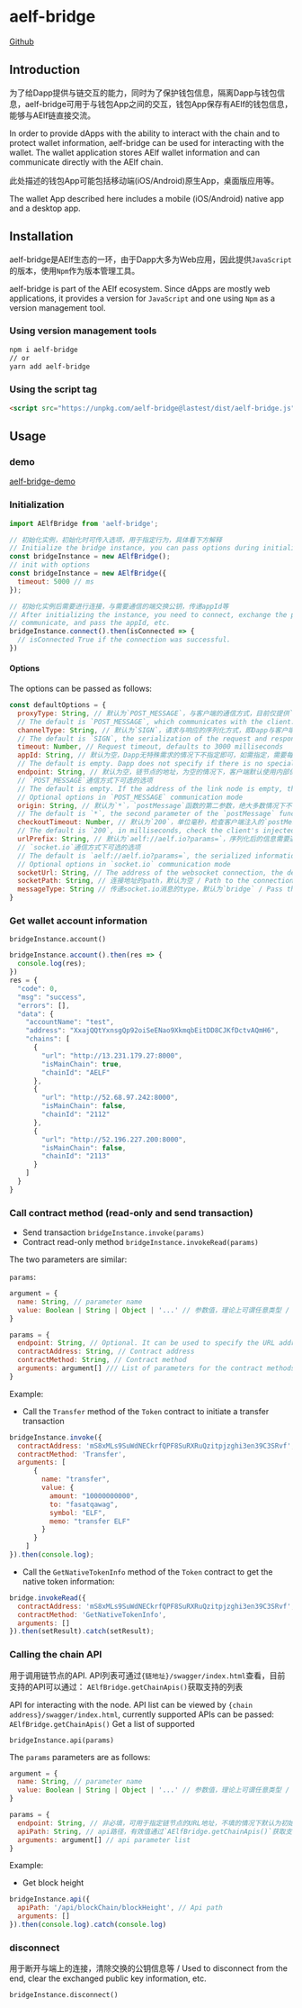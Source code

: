 # aelf-bridge

[Github](https://github.com/AElfProject/aelf-bridge)

## Introduction

为了给Dapp提供与链交互的能力，同时为了保护钱包信息，隔离Dapp与钱包信息，aelf-bridge可用于与钱包App之间的交互，钱包App保存有AElf的钱包信息，能够与AElf链直接交流。

In order to provide dApps with the ability to interact with the chain and to protect wallet information, aelf-bridge can be used for interacting with the wallet. The wallet application stores AElf wallet information and can communicate directly with the AElf chain.

此处描述的钱包App可能包括移动端(iOS/Android)原生App，桌面版应用等。

The wallet App described here includes a mobile (iOS/Android) native app and a desktop app.

## Installation

aelf-bridge是AElf生态的一环，由于Dapp大多为Web应用，因此提供`JavaScript`的版本，使用`Npm`作为版本管理工具。

aelf-bridge is part of the AElf ecosystem. Since dApps are mostly web applications, it provides a version for `JavaScript` and one using `Npm` as a version management tool.

### Using version management tools

```bash
npm i aelf-bridge
// or
yarn add aelf-bridge
```

### Using the script tag

```html
<script src="https://unpkg.com/aelf-bridge@lastest/dist/aelf-bridge.js"></script>
```

## Usage

### demo

[aelf-bridge-demo](https://github.com/AElfProject/aelf-bridge-demo)

### Initialization

```javascript
import AElfBridge from 'aelf-bridge';

// 初始化实例，初始化时可传入选项，用于指定行为，具体看下方解释
// Initialize the bridge instance, you can pass options during initialization to specify the behavior, see below for explanation
const bridgeInstance = new AElfBridge();
// init with options
const bridgeInstance = new AElfBridge({
  timeout: 5000 // ms
});

// 初始化实例后需要进行连接，与需要通信的端交换公钥，传递appId等
// After initializing the instance, you need to connect, exchange the public key with the terminal that needs to 
// communicate, and pass the appId, etc.
bridgeInstance.connect().then(isConnected => {
  // isConnected True if the connection was successful.
})
```

#### Options

The options can be passed as follows:

```javascript
const defaultOptions = {
  proxyType: String, // 默认为`POST_MESSAGE`，与客户端的通信方式，目前仅提供`POST_MESSAGE`和`SOCKET.IO`两种通信机制，未来还会提供`Websocket`机制。有效值可通过`AElfBridge.getProxies()`获取。
  // The default is `POST_MESSAGE`, which communicates with the client. Currently, only the communication mechanisms of `POST_MESSAGE` and `SOCKET.IO` are provided, and the `Websocket` mechanism will be provided in the future. Valid values ​​are available via `AElfBridge.getProxies()`.
  channelType: String, // 默认为`SIGN`，请求与响应的序列化方式，即Dapp与客户端互相交换公私钥，通过私钥签名，公钥验证签名信息，从而验证信息是否被篡改。另提供对称加密的方式，参数值为`ENCRYPT`，使用共享公钥进行对称加密。参数有效值通过`AElfBridge.getChannels()`获取。
  // The default is `SIGN`, the serialization of the request and response, that is, Dapp exchanges the public and private keys with the client, and the private key is used to verify the signature information, thereby verifying whether the information has been tampered with. Another method of symmetric encryption is provided. The parameter value is `ENCRYPT`, and the shared public key is used for symmetric encryption. The valid value of the parameter is obtained by `AElfBridge.getChannels()`.
  timeout: Number, // Request timeout, defaults to 3000 milliseconds
  appId: String, // 默认为空，Dapp无特殊需求的情况下不指定即可，如需指定，需要每次随机产生一个32位hex编码的id。用于与客户端通信的凭证，指定Dapp ID。未指定的情况下，本library内部会进行处理，首次运行产生一个随机的32位hex编码的uuid，连接成功后存入`localStorage`，之后则从`localStorage`中取值，如无，则再产生随机id。
  // The default is empty. Dapp does not specify if there is no special requirement. If you need to specify it, you need to randomly generate a 32-bit hex-coded id each time. A credential used to communicate with the client, specifying the Dapp ID. If it is not specified, the library will process it internally. The first run will generate a random 32-bit hex-encoded uuid. After the connection is successful, it will be stored in `localStorage`, then the value will be taken from `localStorage`. If not, then Generate a random id.
  endpoint: String, // 默认为空，链节点的地址，为空的情况下，客户端默认使用内部保存的主链地址，也可指定向特定的节点发送请求。
  // `POST_MESSAGE`通信方式下可选的选项
  // The default is empty. If the address of the link node is empty, the client uses the internally saved primary link address by default, and can also specify to send a request to a specific node.
  // Optional options in `POST_MESSAGE` communication mode
  origin: String, // 默认为`*`，`postMessage`函数的第二参数，绝大多数情况下不需要指定
  // The default is `*`, the second parameter of the `postMessage` function, in most cases you do not need to specify
  checkoutTimeout: Number, // 默认为`200`，单位毫秒，检查客户端注入的`postMessage`，绝大多数情况下不需要指定
  // The default is `200`, in milliseconds, check the client's injected `postMessage`. In most cases, you don't need to specify this
  urlPrefix: String, // 默认为`aelf://aelf.io?params=`，序列化后的信息需要通信的协议头，用于客户端做区分，如果客户端没有特殊改变的情况下，不需要改变
  // `socket.io`通信方式下可选的选项
  // The default is `aelf://aelf.io?params=`, the serialized information needs to communicate with the protocol header, //which is used by the client to make a distinction. If the client does not have special changes, it does not need to be changed.
  // Optional options in `socket.io` communication mode
  socketUrl: String, // The address of the websocket connection, the default is `http://localhost:50845`
  socketPath: String, // 连接地址的path，默认为空 / Path to the connection address, the default is empty
  messageType: String // 传递socket.io消息的type，默认为`bridge` / Pass the type of the socket.io message, the default is `bridge`
}
```

### Get wallet account information

`bridgeInstance.account()`

```javascript
bridgeInstance.account().then(res => {
  console.log(res);
})
res = {
  "code": 0,
  "msg": "success",
  "errors": [],
  "data": {
    "accountName": "test",
    "address": "XxajQQtYxnsgQp92oiSeENao9XkmqbEitDD8CJKfDctvAQmH6",
    "chains": [
      {
        "url": "http://13.231.179.27:8000",
        "isMainChain": true,
        "chainId": "AELF"
      },
      {
        "url": "http://52.68.97.242:8000",
        "isMainChain": false,
        "chainId": "2112"
      },
      {
        "url": "http://52.196.227.200:8000",
        "isMainChain": false,
        "chainId": "2113"
      }
    ]
  }
}
```

### Call contract method (read-only and send transaction)

* Send transaction `bridgeInstance.invoke(params)`
* Contract read-only method `bridgeInstance.invokeRead(params)`

The two parameters are similar:

`params`:
```javascript
argument = {
  name: String, // parameter name
  value: Boolean | String | Object | '...' // 参数值，理论上可谓任意类型 / Parameter value, theoretically any type
}

params = {
  endpoint: String, // Optional. It can be used to specify the URL address of the chain node. If it is not filled, it defaults to the option when initializing the `AElfBridge` instance. If there is no initialization option, the wallet App defaults to its own stored primary node address.
  contractAddress: String, // Contract address
  contractMethod: String, // Contract method
  arguments: argument[] /// List of parameters for the contract methods, type is array, array type is the above `argument` type
}
```

Example:

* Call the `Transfer` method of the `Token` contract to initiate a transfer transaction
```javascript
bridgeInstance.invoke({
  contractAddress: 'mS8xMLs9SuWdNECkrfQPF8SuRXRuQzitpjzghi3en39C3SRvf',
  contractMethod: 'Transfer',
  arguments: [
      {
        name: "transfer",
        value: {
          amount: "10000000000",
          to: "fasatqawag",
          symbol: "ELF",
          memo: "transfer ELF"
        }
      }
    ]
}).then(console.log);
```

* Call the `GetNativeTokenInfo` method of the `Token` contract to get the native token information:
```javascript
bridge.invokeRead({
  contractAddress: 'mS8xMLs9SuWdNECkrfQPF8SuRXRuQzitpjzghi3en39C3SRvf', 
  contractMethod: 'GetNativeTokenInfo', 
  arguments: []
}).then(setResult).catch(setResult);
```

### Calling the chain API

用于调用链节点的API. API列表可通过`{链地址}/swagger/index.html`查看，目前支持的API可以通过：
`AElfBridge.getChainApis()`获取支持的列表

API for interacting with the node. API list can be viewed by `{chain address}/swagger/index.html`, currently supported APIs can be passed: `AElfBridge.getChainApis()` Get a list of supported

`bridgeInstance.api(params)`

The `params` parameters are as follows:
```javascript
argument = {
  name: String, // parameter name
  value: Boolean | String | Object | '...' // 参数值，理论上可谓任意类型 / Parameter value, theoretically any type
}

params = {
  endpoint: String, // 非必填，可用于指定链节点的URL地址，不填的情况下默认为初始化`AElfBridge`实例时的的选项，如无初始化选项，则钱包App默认为自己存储的主链节点地址 / It is not required. It can be used to specify the URL address of the chain node. If it is not filled, it defaults to the option when initializing the `AElfBridge` instance. If there is no initialization option, the wallet App defaults to its own stored primary node address.
  apiPath: String, // api路径，有效值通过`AElfBridge.getChainApis()`获取支持的值 / Api path, valid values ​​get the supported values ​​via `AElfBridge.getChainApis()`
  arguments: argument[] // api parameter list
}
```

Example:

* Get block height
```javascript
bridgeInstance.api({
  apiPath: '/api/blockChain/blockHeight', // Api path
  arguments: []
}).then(console.log).catch(console.log)
```

### disconnect

用于断开与端上的连接，清除交换的公钥信息等 / Used to disconnect from the end, clear the exchanged public key information, etc.

`bridgeInstance.disconnect()`
